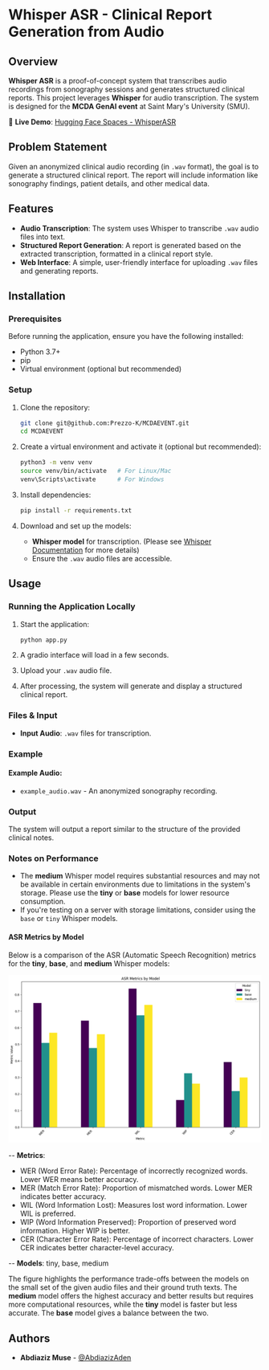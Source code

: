 # Whisper ASR - Clinical Report Generation from Audio

## Overview

**Whisper ASR** is a proof-of-concept system that transcribes audio recordings from sonography sessions and generates structured clinical reports. This project leverages **Whisper** for audio transcription. The system is designed for the **MCDA GenAI event** at Saint Mary's University (SMU).

🔗 **Live Demo**: [Hugging Face Spaces - WhisperASR](https://huggingface.co/spaces/AbdiazizAden/WhisperASR)

## Problem Statement

Given an anonymized clinical audio recording (in `.wav` format), the goal is to generate a structured clinical report. The report will include information like sonography findings, patient details, and other medical data.

## Features

- **Audio Transcription**: The system uses Whisper to transcribe `.wav` audio files into text.
- **Structured Report Generation**: A report is generated based on the extracted transcription, formatted in a clinical report style.
- **Web Interface**: A simple, user-friendly interface for uploading `.wav` files and generating reports.

## Installation

### Prerequisites

Before running the application, ensure you have the following installed:

- Python 3.7+
- pip
- Virtual environment (optional but recommended)

### Setup

1. Clone the repository:

   ```bash
   git clone git@github.com:Prezzo-K/MCDAEVENT.git
   cd MCDAEVENT
   ```

2. Create a virtual environment and activate it (optional but recommended):

   ```bash
   python3 -m venv venv
   source venv/bin/activate   # For Linux/Mac
   venv\Scripts\activate      # For Windows
   ```

3. Install dependencies:

   ```bash
   pip install -r requirements.txt
   ```

4. Download and set up the models:

   - **Whisper model** for transcription. (Please see [Whisper Documentation](https://github.com/openai/whisper) for more details)
   - Ensure the `.wav` audio files are accessible.

## Usage

### Running the Application Locally

1. Start the application:

   ```bash
   python app.py
   ```

2. A gradio interface will load in a few seconds.

3. Upload your `.wav` audio file.

4. After processing, the system will generate and display a structured clinical report.

### Files & Input

- **Input Audio**: `.wav` files for transcription.

### Example

#### Example Audio:

- `example_audio.wav` - An anonymized sonography recording.

### Output

The system will output a report similar to the structure of the provided clinical notes.

### Notes on Performance

- The **medium** Whisper model requires substantial resources and may not be available in certain environments due to limitations in the system's storage. Please use the **tiny** or **base** models for lower resource consumption.
- If you're testing on a server with storage limitations, consider using the `base` or `tiny` Whisper models.

#### ASR Metrics by Model

Below is a comparison of the ASR (Automatic Speech Recognition) metrics for the **tiny**, **base**, and **medium** Whisper models:

![ASR Metrics by Model](assets/stats_whisper.png)

-- **Metrics**:
- WER (Word Error Rate): Percentage of incorrectly recognized words. Lower WER means better accuracy.
- MER (Match Error Rate): Proportion of mismatched words. Lower MER indicates better accuracy.
- WIL (Word Information Lost): Measures lost word information. Lower WIL is preferred.
- WIP (Word Information Preserved): Proportion of preserved word information. Higher WIP is better.
- CER (Character Error Rate): Percentage of incorrect characters. Lower CER indicates better character-level accuracy.

-- **Models**: tiny, base, medium

The figure highlights the performance trade-offs between the models on the small set of the given audio files and their ground truth texts. The **medium** model offers the highest accuracy and better results but requires more computational resources, while the **tiny** model is faster but less accurate. The **base** model gives a balance between the two.

## Authors

- **Abdiaziz Muse** - [@AbdiazizAden](https://github.com/Prezzo-K)
